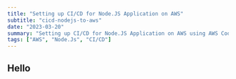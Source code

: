 ```yaml
---
title: "Setting up CI/CD for Node.JS Application on AWS"
subtitle: "cicd-nodejs-to-aws"
date: "2023-03-20"
summary: "Setting up CI/CD for Node.JS Application on AWS using AWS Codedeploy and BitBucket/GitHub"
tags: ["AWS", "Node.Js", "CI/CD"]
---
```


## Hello

<!-- ![A cute kitten](/images/ill_prof.jpeg "Aww, look at this cute kitten!") -->
